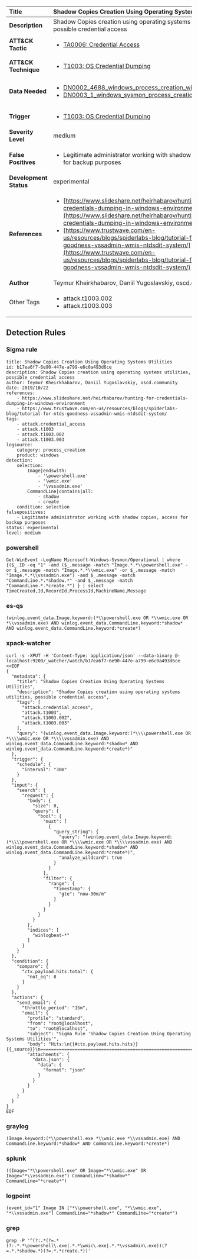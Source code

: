 | Title                    | Shadow Copies Creation Using Operating Systems Utilities       |
|:-------------------------|:------------------|
| **Description**          | Shadow Copies creation using operating systems utilities, possible credential access |
| **ATT&amp;CK Tactic**    |  <ul><li>[TA0006: Credential Access](https://attack.mitre.org/tactics/TA0006)</li></ul>  |
| **ATT&amp;CK Technique** | <ul><li>[T1003: OS Credential Dumping](https://attack.mitre.org/techniques/T1003)</li></ul>  |
| **Data Needed**          | <ul><li>[DN0002_4688_windows_process_creation_with_commandline](../Data_Needed/DN0002_4688_windows_process_creation_with_commandline.md)</li><li>[DN0003_1_windows_sysmon_process_creation](../Data_Needed/DN0003_1_windows_sysmon_process_creation.md)</li></ul>  |
| **Trigger**              | <ul><li>[T1003: OS Credential Dumping](../Triggers/T1003.md)</li></ul>  |
| **Severity Level**       | medium |
| **False Positives**      | <ul><li>Legitimate administrator working with shadow copies, access for backup purposes</li></ul>  |
| **Development Status**   | experimental |
| **References**           | <ul><li>[https://www.slideshare.net/heirhabarov/hunting-for-credentials-dumping-in-windows-environment](https://www.slideshare.net/heirhabarov/hunting-for-credentials-dumping-in-windows-environment)</li><li>[https://www.trustwave.com/en-us/resources/blogs/spiderlabs-blog/tutorial-for-ntds-goodness-vssadmin-wmis-ntdsdit-system/](https://www.trustwave.com/en-us/resources/blogs/spiderlabs-blog/tutorial-for-ntds-goodness-vssadmin-wmis-ntdsdit-system/)</li></ul>  |
| **Author**               | Teymur Kheirkhabarov, Daniil Yugoslavskiy, oscd.community |
| Other Tags           | <ul><li>attack.t1003.002</li><li>attack.t1003.003</li></ul> | 

## Detection Rules

### Sigma rule

```
title: Shadow Copies Creation Using Operating Systems Utilities
id: b17ea6f7-6e90-447e-a799-e6c0a493d6ce
description: Shadow Copies creation using operating systems utilities, possible credential access
author: Teymur Kheirkhabarov, Daniil Yugoslavskiy, oscd.community
date: 2019/10/22
references:
    - https://www.slideshare.net/heirhabarov/hunting-for-credentials-dumping-in-windows-environment
    - https://www.trustwave.com/en-us/resources/blogs/spiderlabs-blog/tutorial-for-ntds-goodness-vssadmin-wmis-ntdsdit-system/
tags:
    - attack.credential_access
    - attack.t1003
    - attack.t1003.002
    - attack.t1003.003
logsource:
    category: process_creation
    product: windows
detection:
    selection:
        Image|endswith:
            - '\powershell.exe'
            - '\wmic.exe'
            - '\vssadmin.exe'
        CommandLine|contains|all:
            - shadow
            - create
    condition: selection
falsepositives:
    - Legitimate administrator working with shadow copies, access for backup purposes
status: experimental
level: medium

```





### powershell
    
```
Get-WinEvent -LogName Microsoft-Windows-Sysmon/Operational | where {($_.ID -eq "1" -and ($_.message -match "Image.*.*\\powershell.exe" -or $_.message -match "Image.*.*\\wmic.exe" -or $_.message -match "Image.*.*\\vssadmin.exe") -and $_.message -match "CommandLine.*.*shadow.*" -and $_.message -match "CommandLine.*.*create.*") } | select TimeCreated,Id,RecordId,ProcessId,MachineName,Message
```


### es-qs
    
```
(winlog.event_data.Image.keyword:(*\\powershell.exe OR *\\wmic.exe OR *\\vssadmin.exe) AND winlog.event_data.CommandLine.keyword:*shadow* AND winlog.event_data.CommandLine.keyword:*create*)
```


### xpack-watcher
    
```
curl -s -XPUT -H 'Content-Type: application/json' --data-binary @- localhost:9200/_watcher/watch/b17ea6f7-6e90-447e-a799-e6c0a493d6ce <<EOF
{
  "metadata": {
    "title": "Shadow Copies Creation Using Operating Systems Utilities",
    "description": "Shadow Copies creation using operating systems utilities, possible credential access",
    "tags": [
      "attack.credential_access",
      "attack.t1003",
      "attack.t1003.002",
      "attack.t1003.003"
    ],
    "query": "(winlog.event_data.Image.keyword:(*\\\\powershell.exe OR *\\\\wmic.exe OR *\\\\vssadmin.exe) AND winlog.event_data.CommandLine.keyword:*shadow* AND winlog.event_data.CommandLine.keyword:*create*)"
  },
  "trigger": {
    "schedule": {
      "interval": "30m"
    }
  },
  "input": {
    "search": {
      "request": {
        "body": {
          "size": 0,
          "query": {
            "bool": {
              "must": [
                {
                  "query_string": {
                    "query": "(winlog.event_data.Image.keyword:(*\\\\powershell.exe OR *\\\\wmic.exe OR *\\\\vssadmin.exe) AND winlog.event_data.CommandLine.keyword:*shadow* AND winlog.event_data.CommandLine.keyword:*create*)",
                    "analyze_wildcard": true
                  }
                }
              ],
              "filter": {
                "range": {
                  "timestamp": {
                    "gte": "now-30m/m"
                  }
                }
              }
            }
          }
        },
        "indices": [
          "winlogbeat-*"
        ]
      }
    }
  },
  "condition": {
    "compare": {
      "ctx.payload.hits.total": {
        "not_eq": 0
      }
    }
  },
  "actions": {
    "send_email": {
      "throttle_period": "15m",
      "email": {
        "profile": "standard",
        "from": "root@localhost",
        "to": "root@localhost",
        "subject": "Sigma Rule 'Shadow Copies Creation Using Operating Systems Utilities'",
        "body": "Hits:\n{{#ctx.payload.hits.hits}}{{_source}}\n================================================================================\n{{/ctx.payload.hits.hits}}",
        "attachments": {
          "data.json": {
            "data": {
              "format": "json"
            }
          }
        }
      }
    }
  }
}
EOF

```


### graylog
    
```
(Image.keyword:(*\\powershell.exe *\\wmic.exe *\\vssadmin.exe) AND CommandLine.keyword:*shadow* AND CommandLine.keyword:*create*)
```


### splunk
    
```
((Image="*\\powershell.exe" OR Image="*\\wmic.exe" OR Image="*\\vssadmin.exe") CommandLine="*shadow*" CommandLine="*create*")
```


### logpoint
    
```
(event_id="1" Image IN ["*\\powershell.exe", "*\\wmic.exe", "*\\vssadmin.exe"] CommandLine="*shadow*" CommandLine="*create*")
```


### grep
    
```
grep -P '^(?:.*(?=.*(?:.*.*\powershell\.exe|.*.*\wmic\.exe|.*.*\vssadmin\.exe))(?=.*.*shadow.*)(?=.*.*create.*))'
```



